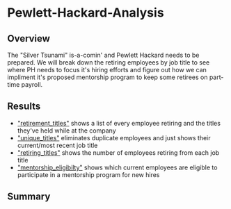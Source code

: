 # Pewlett-Hackard-Analysis

## Overview

The "Silver Tsunami" is-a-comin' and Pewlett Hackard needs to be prepared. We will break down the retiring employees by job title to see where PH needs to focus it's hiring efforts and figure out how we can impliment it's proposed mentorship program to keep some retirees on part-time payroll.

## Results

- ["retirement_titles"](Data/retirement_titles.csv) shows a list of every employee retiring and the titles they've held while at the company
- ["unique_titles"](Data/unique_titles.csv) eliminates duplicate employees and just shows their current/most recent job title
- ["retiring_titles"](Data/retiring_titles.csv) shows the number of employees retiring from each job title 
- ["mentorship_eligibilty"](Data/mentorship_eligibilty.csv) shows which current employees are eligible to participate in a mentorship program for new hires

## Summary


